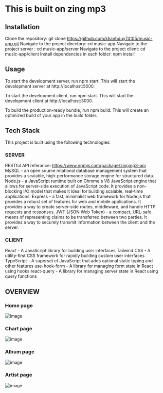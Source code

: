 # This is built on zing mp3

## Installation

Clone the repository: git clone https://github.com/khanhduy74105/music-app.git
Navigate to the project directory: cd music-app
Navigate to the project server : cd music-app/server
Navigate to the project client: cd music-app/client
Install dependencies in each folder: npm install

## Usage

To start the development server, run npm start. This will start the development server at http://localhost:5000.

To start the development client, run npm start. This will start the development client at http://localhost:3000.

To build the production-ready bundle, run npm build. This will create an optimized build of your app in the build folder.

## Tech Stack

This project is built using the following technologies:

### SERVER

RESTful API referance: https://www.npmjs.com/package/zingmp3-api
MySQL - an open source relational database management system that provides a scalable, high-performance storage engine for structured data.
Node.js - a JavaScript runtime built on Chrome's V8 JavaScript engine that allows for server-side execution of JavaScript code. It provides a non-blocking I/O model that makes it ideal for building scalable, real-time applications.
Express - a fast, minimalist web framework for Node.js that provides a robust set of features for web and mobile applications. It provides a way to create server-side routes, middleware, and handle HTTP requests and responses.
JWT (JSON Web Token) - a compact, URL-safe means of representing claims to be transferred between two parties. It provides a way to securely transmit information between the client and the server.

### CLIENT

React - A JavaScript library for building user interfaces
Tailwind CSS - A utility-first CSS framework for rapidly building custom user interfaces
TypeScript - A superset of JavaScript that adds optional static typing and other features
use-hook-form - A library for managing form state in React using hooks
react-query - A library for managing server state in React using query functions

## OVERVIEW

### Home page

![image](https://user-images.githubusercontent.com/104473291/224060694-d36eb600-3d0d-4a5f-be28-461e37b325ef.png)

### Chart page

![image](https://user-images.githubusercontent.com/104473291/224060893-71ad67fd-87a3-4d7b-909e-4c24e2a7c405.png)

### Album page

![image](https://user-images.githubusercontent.com/104473291/224061071-aebf5c47-6665-4b5b-b3b3-c132d85bc97c.png)

### Artist page

![image](https://user-images.githubusercontent.com/104473291/224061184-02751f6f-acc8-4483-91d4-6ec18df264e1.png)
